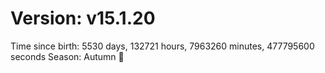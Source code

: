 # Version: v15.1.20
Time since birth: 5530 days, 132721 hours, 7963260 minutes, 477795600 seconds
Season: Autumn 🍁
